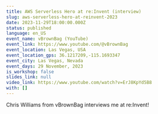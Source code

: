 ```yaml
---
title: AWS Serverless Hero at re:Invent (interview)
slug: aws-serverless-hero-at-reinvent-2023
date: 2023-11-29T18:00:00.000Z
status: published
language: en_US
event_name: vBrownBag (YouTube)
event_link: https://www.youtube.com/@vBrownBag
event_location: Las Vegas, USA
event_location_gps: 36.1217209,-115.1693347
event_city: Las Vegas, Nevada
event_days: 29 November, 2023
is_workshop: false
slides_link: null
video_link: https://www.youtube.com/watch?v=ErJ8KpYd5B8
with: []
---
```


Chris Williams from vBrownBag interviews me at re:Invent!
